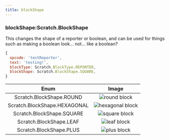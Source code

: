 ```yaml
---
title: blockShape
---
```


### blockShape:Scratch.BlockShape

This changes the shape of a reporter or boolean, and can be used for things such as making a boolean look... not... like a boolean?

```js
{
  opcode: 'testReporter',
  text: 'testing!',
  blockType: Scratch.BlockType.REPORTER,
  blockShape: Scratch.BlockShape.SQUARE,
}
```

|Enum|Image|
|:-:|:-:|
|Scratch.BlockShape.ROUND|<img src="/img/docimages/blockshape_round.png" alt="round block"></img>|
|Scratch.BlockShape.HEXAGONAL|<img src="/img/docimages/blockshape_hexagonal.png" alt="hexagonal block"></img>|
|Scratch.BlockShape.SQUARE|<img src="/img/docimages/blockshape_square.png" alt="square block"></img>|
|Scratch.BlockShape.LEAF|<img src="/img/docimages/blockshape_leaf.png" alt="leaf block"></img>|
|Scratch.BlockShape.PLUS|<img src="/img/docimages/blockshape_plus.png" alt="plus block"></img>|
